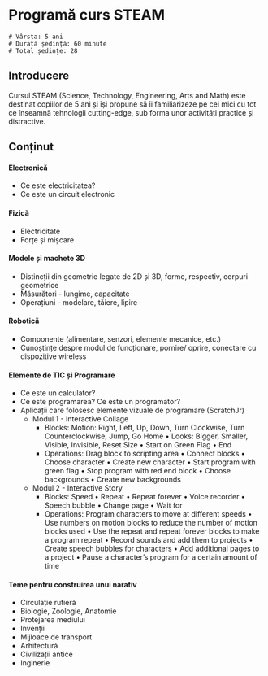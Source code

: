# Programă curs STEAM

    # Vârsta: 5 ani
    # Durată ședință: 60 minute
    # Total ședințe: 28

## Introducere

Cursul STEAM (Science, Technology, Engineering, Arts and Math) este destinat copiilor de 5 ani și își propune să îi familiarizeze pe cei mici cu tot ce înseamnă tehnologii cutting-edge, sub forma unor activități practice și distractive.

## Conținut

#### Electronică
- Ce este electricitatea?
- Ce este un circuit electronic

#### Fizică
- Electricitate
- Forțe și mișcare

#### Modele și machete 3D
- Distincții din geometrie legate de 2D și 3D, forme, respectiv, corpuri geometrice
- Măsurători - lungime, capacitate
- Operațiuni - modelare, tăiere, lipire

#### Robotică
- Componente (alimentare, senzori, elemente mecanice, etc.)
- Cunoștințe despre modul de funcționare, pornire/ oprire, conectare cu dispozitive wireless

#### Elemente de TIC și Programare
- Ce este un calculator?
- Ce este programarea? Ce este un programator?
- Aplicații care folosesc elemente vizuale de programare (ScratchJr)
  - Modul 1 - Interactive Collage
    - Blocks: Motion: Right, Left, Up, Down, Turn Clockwise, Turn Counterclockwise, Jump, Go Home • Looks: Bigger, Smaller, Visible, Invisible, Reset Size • Start on Green Flag • End
    - Operations: Drag block to scripting area • Connect blocks • Choose character • Create new character • Start program with green flag • Stop program with red end block • Choose backgrounds • Create new backgrounds
  - Modul 2  - Interactive Story
    - Blocks: Speed • Repeat • Repeat forever • Voice recorder • Speech bubble • Change page • Wait for
    - Operations: Program characters to move at different speeds • Use numbers on motion blocks to reduce the number of motion blocks used • Use the repeat and repeat forever blocks to make a program repeat • Record sounds and add them to projects • Create speech bubbles for characters • Add additional pages to a project • Pause a character’s program for a certain amount of time

#### Teme pentru construirea unui narativ
- Circulație rutieră
- Biologie, Zoologie, Anatomie
- Protejarea mediului
- Invenții
- Mijloace de transport
- Arhitectură
- Civilizații antice
- Inginerie
